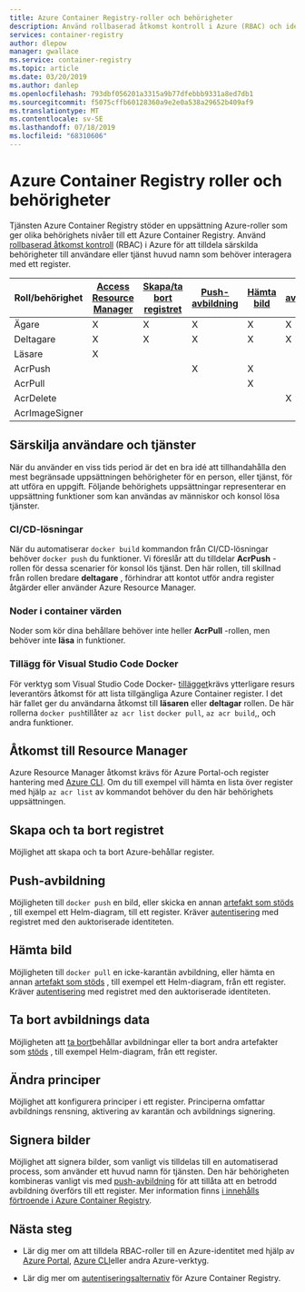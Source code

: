 ```yaml
---
title: Azure Container Registry-roller och behörigheter
description: Använd rollbaserad åtkomst kontroll i Azure (RBAC) och identitets-och åtkomst hantering (IAM) för att ge detaljerade behörigheter till resurser i ett Azure Container Registry.
services: container-registry
author: dlepow
manager: gwallace
ms.service: container-registry
ms.topic: article
ms.date: 03/20/2019
ms.author: danlep
ms.openlocfilehash: 793dbf056201a3315a9b77dfebbb9331a8ed7db1
ms.sourcegitcommit: f5075cffb60128360a9e2e0a538a29652b409af9
ms.translationtype: MT
ms.contentlocale: sv-SE
ms.lasthandoff: 07/18/2019
ms.locfileid: "68310606"
---
```

# <a name="azure-container-registry-roles-and-permissions"></a>Azure Container Registry roller och behörigheter

Tjänsten Azure Container Registry stöder en uppsättning Azure-roller som ger olika behörighets nivåer till ett Azure Container Registry. Använd [rollbaserad åtkomst kontroll](../role-based-access-control/index.yml) (RBAC) i Azure för att tilldela särskilda behörigheter till användare eller tjänst huvud namn som behöver interagera med ett register.

| Roll/behörighet       | [Access Resource Manager](#access-resource-manager) | [Skapa/ta bort registret](#create-and-delete-registry) | [Push-avbildning](#push-image) | [Hämta bild](#pull-image) | [Ta bort avbildnings data](#delete-image-data) | [Ändra principer](#change-policies) |   [Signera bilder](#sign-images)  |
| ---------| --------- | --------- | --------- | --------- | --------- | --------- | --------- |
| Ägare | X | X | X | X | X | X |  |  
| Deltagare | X | X | X |  X | X | X |  |  
| Läsare | X |  |  |  |  |  |  |
| AcrPush |  |  | X | X | |  |  |  
| AcrPull |  |  |  | X |  |  |  |  
| AcrDelete |  |  |  |  | X |  |  |
| AcrImageSigner |  |  |  |  |  |  | X |

## <a name="differentiate-users-and-services"></a>Särskilja användare och tjänster

När du använder en viss tids period är det en bra idé att tillhandahålla den mest begränsade uppsättningen behörigheter för en person, eller tjänst, för att utföra en uppgift. Följande behörighets uppsättningar representerar en uppsättning funktioner som kan användas av människor och konsol lösa tjänster.

### <a name="cicd-solutions"></a>CI/CD-lösningar

När du automatiserar `docker build` kommandon från CI/CD-lösningar behöver `docker push` du funktioner. Vi föreslår att du tilldelar **AcrPush** -rollen för dessa scenarier för konsol lös tjänst. Den här rollen, till skillnad från rollen bredare **deltagare** , förhindrar att kontot utför andra register åtgärder eller använder Azure Resource Manager.

### <a name="container-host-nodes"></a>Noder i container värden

Noder som kör dina behållare behöver inte heller **AcrPull** -rollen, men behöver inte **läsa** in funktioner.

### <a name="visual-studio-code-docker-extension"></a>Tillägg för Visual Studio Code Docker

För verktyg som Visual Studio Code Docker- [tillägget](https://code.visualstudio.com/docs/azure/docker)krävs ytterligare resurs leverantörs åtkomst för att lista tillgängliga Azure Container register. I det här fallet ger du användarna åtkomst till **läsaren** eller **deltagar** rollen. De här rollerna `docker push`tillåter `az acr list` `docker pull`, `az acr build`,, och andra funktioner. 

## <a name="access-resource-manager"></a>Åtkomst till Resource Manager

Azure Resource Manager åtkomst krävs för Azure Portal-och register hantering med [Azure CLI](/cli/azure/). Om du till exempel vill hämta en lista över register med hjälp `az acr list` av kommandot behöver du den här behörighets uppsättningen. 

## <a name="create-and-delete-registry"></a>Skapa och ta bort registret

Möjlighet att skapa och ta bort Azure-behållar register.

## <a name="push-image"></a>Push-avbildning

Möjligheten till `docker push` en bild, eller skicka en annan [artefakt som stöds](container-registry-image-formats.md) , till exempel ett Helm-diagram, till ett register. Kräver [autentisering](container-registry-authentication.md) med registret med den auktoriserade identiteten. 

## <a name="pull-image"></a>Hämta bild

Möjligheten till `docker pull` en icke-karantän avbildning, eller hämta en annan [artefakt som stöds](container-registry-image-formats.md) , till exempel ett Helm-diagram, från ett register. Kräver [autentisering](container-registry-authentication.md) med registret med den auktoriserade identiteten.

## <a name="delete-image-data"></a>Ta bort avbildnings data

Möjligheten att [ta bort](container-registry-delete.md)behållar avbildningar eller ta bort andra artefakter som [stöds](container-registry-image-formats.md) , till exempel Helm-diagram, från ett register.

## <a name="change-policies"></a>Ändra principer

Möjlighet att konfigurera principer i ett register. Principerna omfattar avbildnings rensning, aktivering av karantän och avbildnings signering.

## <a name="sign-images"></a>Signera bilder

Möjlighet att signera bilder, som vanligt vis tilldelas till en automatiserad process, som använder ett huvud namn för tjänsten. Den här behörigheten kombineras vanligt vis med [push-avbildning](#push-image) för att tillåta att en betrodd avbildning överförs till ett register. Mer information finns [i innehålls förtroende i Azure Container Registry](container-registry-content-trust.md).

## <a name="next-steps"></a>Nästa steg

* Lär dig mer om att tilldela RBAC-roller till en Azure-identitet med hjälp av [Azure Portal](../role-based-access-control/role-assignments-portal.md), [Azure CLI](../role-based-access-control/role-assignments-cli.md)eller andra Azure-verktyg.

* Lär dig mer om [autentiseringsalternativ](container-registry-authentication.md) för Azure Container Registry.
